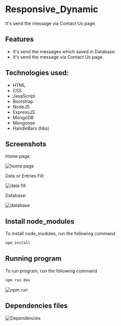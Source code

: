 # Responsive_Dynamic
It's send the message via Contact Us page.


## Features
* It's send the messages which saved in Database.
* It's send the message via Contact Us page.


## Technologies used:

* HTML
* CSS
* JavaScript
* Bootstrap
* NodeJS
* ExpressJS
* MongoDB
* Mongoose
* HandleBars (hbs)



## Screenshots

Home page:

![home page](https://github.com/SubhashKumar8574/Responsive_Dynamic/assets/115339472/a9c3bf77-5227-4b75-af14-d6fd0e459b25)

Data or Entries Fill:

![data fill](https://github.com/SubhashKumar8574/Responsive_Dynamic/assets/115339472/d59cd865-d772-485a-b5b8-25d34a95392a)

Database:

![database](https://github.com/SubhashKumar8574/Responsive_Dynamic/assets/115339472/f4133ceb-9863-4ff5-8a7e-98c9bde1b476)


## Install node_modules

To install node_modules, run the following command

```bash
npm install
```

## Running program

To run program, run the following command

```bash
npm run dev
```
  ![npm run](https://github.com/SubhashKumar8574/Responsive_Dynamic/assets/115339472/7516bfc4-bc3b-4925-a0ef-469a9c2259be)

## Dependencies files
![Dependencies](https://github.com/SubhashKumar8574/Responsive_Dynamic/assets/115339472/dbcc88cc-87ca-45bd-9153-e970bf4dfed8)

